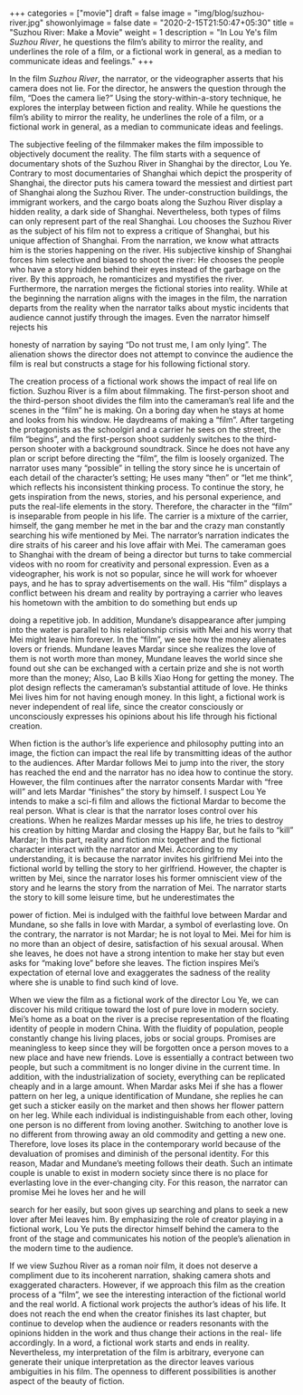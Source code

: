 +++
categories = ["movie"]
draft = false
image = "img/blog/suzhou-river.jpg"
showonlyimage = false
date = "2020-2-15T21:50:47+05:30"
title = "Suzhou River: Make a Movie"
weight = 1
description = "In Lou Ye's film *Suzhou River*, he questions the film’s ability to mirror the reality, and underlines the role of a film, or a fictional work in general, as a median to communicate ideas and feelings."
+++

In the film *Suzhou River*, the narrator, or the videographer asserts that his camera does not lie. For the director, he answers the question through the film, “Does the camera lie?” Using the story-within-a-story technique, he explores the interplay between fiction and reality. While he questions the film’s ability to mirror the reality, he underlines the role of a film, or a fictional work in general, as a median to communicate ideas and feelings.

The subjective feeling of the filmmaker makes the film impossible to objectively document the reality. The film starts with a sequence of documentary shots of the Suzhou River in Shanghai by the director, Lou Ye. Contrary to most documentaries of Shanghai which depict the prosperity of Shanghai, the director puts his camera toward the messiest and dirtiest part of Shanghai along the Suzhou River. The under-construction buildings, the immigrant workers, and the cargo boats along the Suzhou River display a hidden reality, a dark side of Shanghai. Nevertheless, both types of films can only represent part of the real Shanghai. Lou chooses the Suzhou River as the subject of his film not to express a critique of Shanghai, but his unique affection of Shanghai. From the narration, we know what attracts him is the stories happening on the river. His subjective kinship of Shanghai forces him selective and biased to shoot the river: He chooses the people who have a story hidden behind their eyes instead of the garbage on the river. By this approach, he romanticizes and mystifies the river. Furthermore, the narration merges the fictional stories into reality. While at the beginning the narration aligns with the images in the film, the narration departs from the reality when the narrator talks about mystic incidents that audience cannot justify through the images. Even the narrator himself rejects his

honesty of narration by saying “Do not trust me, I am only lying”. The alienation shows the director does not attempt to convince the audience the film is real but constructs a stage for his following fictional story.

The creation process of a fictional work shows the impact of real life on fiction. Suzhou River is a film about filmmaking. The first-person shoot and the third-person shoot divides the film into the cameraman’s real life and the scenes in the “film” he is making. On a boring day when he stays at home and looks from his window. He daydreams of making a “film”. After targeting the protagonists as the schoolgirl and a carrier he sees on the street, the film “begins”, and the first-person shoot suddenly switches to the third-person shooter with a background soundtrack. Since he does not have any plan or script before directing the “film”, the film is loosely organized. The narrator uses many “possible” in telling the story since he is uncertain of each detail of the character’s setting; He uses many “then” or “let me think”, which reflects his inconsistent thinking process. To continue the story, he gets inspiration from the news, stories, and his personal experience, and puts the real-life elements in the story. Therefore, the character in the “film” is inseparable from people in his life. The carrier is a mixture of the carrier, himself, the gang member he met in the bar and the crazy man constantly searching his wife mentioned by Mei. The narrator’s narration indicates the dire straits of his career and his love affair with Mei. The cameraman goes to Shanghai with the dream of being a director but turns to take commercial videos with no room for creativity and personal expression. Even as a videographer, his work is not so popular, since he will work for whoever pays, and he has to spray advertisements on the wall. His “film” displays a conflict between his dream and reality by portraying a carrier who leaves his hometown with the ambition to do something but ends up

doing a repetitive job. In addition, Mundane’s disappearance after jumping into the water is parallel to his relationship crisis with Mei and his worry that Mei might leave him forever. In the “film”, we see how the money alienates lovers or friends. Mundane leaves Mardar since she realizes the love of them is not worth more than money, Mundane leaves the world since she found out she can be exchanged with a certain prize and she is not worth more than the money; Also, Lao B kills Xiao Hong for getting the money. The plot design reflects the cameraman’s substantial attitude of love. He thinks Mei lives him for not having enough money. In this light, a fictional work is never independent of real life, since the creator consciously or unconsciously expresses his opinions about his life through his fictional creation.

When fiction is the author’s life experience and philosophy putting into an image, the fiction can impact the real life by transmitting ideas of the author to the audiences. After Mardar follows Mei to jump into the river, the story has reached the end and the narrator has no idea how to continue the story. However, the film continues after the narrator consents Mardar with “free will” and lets Mardar “finishes” the story by himself. I suspect Lou Ye intends to make a sci-fi film and allows the fictional Mardar to become the real person. What is clear is that the narrator loses control over his creations. When he realizes Mardar messes up his life, he tries to destroy his creation by hitting Mardar and closing the Happy Bar, but he fails to “kill” Mardar; In this part, reality and fiction mix together and the fictional character interact with the narrator and Mei. According to my understanding, it is because the narrator invites his girlfriend Mei into the fictional world by telling the story to her girlfriend. However, the chapter is written by Mei, since the narrator loses his former omniscient view of the story and he learns the story from the narration of Mei. The narrator starts the story to kill some leisure time, but he underestimates the

power of fiction. Mei is indulged with the faithful love between Mardar and Mundane, so she falls in love with Mardar, a symbol of everlasting love. On the contrary, the narrator is not Mardar; he is not loyal to Mei. Mei for him is no more than an object of desire, satisfaction of his sexual arousal. When she leaves, he does not have a strong intention to make her stay but even asks for “making love” before she leaves. The fiction inspires Mei’s expectation of eternal love and exaggerates the sadness of the reality where she is unable to find such kind of love.

When we view the film as a fictional work of the director Lou Ye, we can discover his mild critique toward the lost of pure love in modern society. Mei’s home as a boat on the river is a precise representation of the floating identity of people in modern China. With the fluidity of population, people constantly change his living places, jobs or social groups. Promises are meaningless to keep since they will be forgotten once a person moves to a new place and have new friends. Love is essentially a contract between two people, but such a commitment is no longer divine in the current time. In addition, with the industrialization of society, everything can be replicated cheaply and in a large amount. When Mardar asks Mei if she has a flower pattern on her leg, a unique identification of Mundane, she replies he can get such a sticker easily on the market and then shows her flower pattern on her leg. While each individual is indistinguishable from each other, loving one person is no different from loving another. Switching to another love is no different from throwing away an old commodity and getting a new one. Therefore, love loses its place in the contemporary world because of the devaluation of promises and diminish of the personal identity. For this reason, Madar and Mundane’s meeting follows their death. Such an intimate couple is unable to exist in modern society since there is no place for everlasting love in the ever-changing city. For this reason, the narrator can promise Mei he loves her and he will

search for her easily, but soon gives up searching and plans to seek a new lover after Mei leaves him. By emphasizing the role of creator playing in a fictional work, Lou Ye puts the director himself behind the camera to the front of the stage and communicates his notion of the people’s alienation in the modern time to the audience.

If we view Suzhou River as a roman noir film, it does not deserve a compliment due to its incoherent narration, shaking camera shots and exaggerated characters. However, if we approach this film as the creation process of a “film”, we see the interesting interaction of the fictional world and the real world. A fictional work projects the author’s ideas of his life. It does not reach the end when the creator finishes its last chapter, but continue to develop when the audience or readers resonants with the opinions hidden in the work and thus change their actions in the real- life accordingly. In a word, a fictional work starts and ends in reality. Nevertheless, my interpretation of the film is arbitrary, everyone can generate their unique interpretation as the director leaves various ambiguities in his film. The openness to different possibilities is another aspect of the beauty of fiction.
